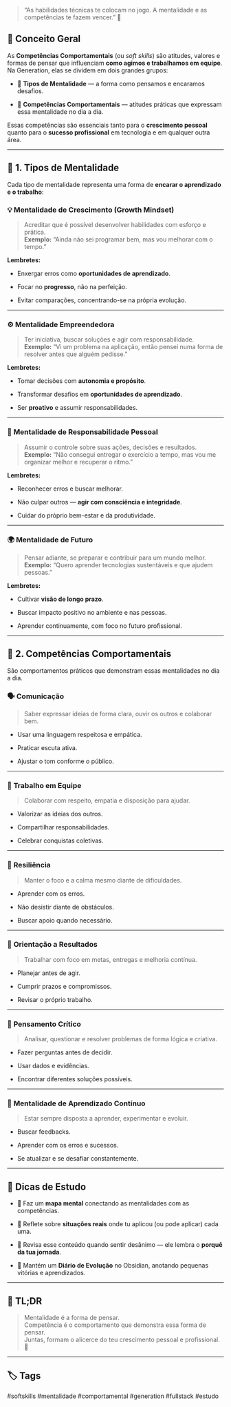 
> “As habilidades técnicas te colocam no jogo. A mentalidade e as competências te fazem vencer.” 💙

## 🧩 **Conceito Geral**

As **Competências Comportamentais** (ou _soft skills_) são atitudes, valores e formas de pensar que influenciam **como agimos e trabalhamos em equipe**.  
Na Generation, elas se dividem em dois grandes grupos:

- 🧠 **Tipos de Mentalidade** — a forma como pensamos e encaramos desafios.
    
- 💬 **Competências Comportamentais** — atitudes práticas que expressam essa mentalidade no dia a dia.
    

Essas competências são essenciais tanto para o **crescimento pessoal** quanto para o **sucesso profissional** em tecnologia e em qualquer outra área.

---

## 💭 **1. Tipos de Mentalidade**

Cada tipo de mentalidade representa uma forma de **encarar o aprendizado e o trabalho**:

### 💡 **Mentalidade de Crescimento (Growth Mindset)**

> Acreditar que é possível desenvolver habilidades com esforço e prática.  
> **Exemplo:** “Ainda não sei programar bem, mas vou melhorar com o tempo.”

**Lembretes:**

- Enxergar erros como **oportunidades de aprendizado**.
    
- Focar no **progresso**, não na perfeição.
    
- Evitar comparações, concentrando-se na própria evolução.
    

---

### ⚙️ **Mentalidade Empreendedora**

> Ter iniciativa, buscar soluções e agir com responsabilidade.  
> **Exemplo:** “Vi um problema na aplicação, então pensei numa forma de resolver antes que alguém pedisse.”

**Lembretes:**

- Tomar decisões com **autonomia e propósito**.
    
- Transformar desafios em **oportunidades de aprendizado**.
    
- Ser **proativo** e assumir responsabilidades.
    

---

### 🤝 **Mentalidade de Responsabilidade Pessoal**

> Assumir o controle sobre suas ações, decisões e resultados.  
> **Exemplo:** “Não consegui entregar o exercício a tempo, mas vou me organizar melhor e recuperar o ritmo.”

**Lembretes:**

- Reconhecer erros e buscar melhorar.
    
- Não culpar outros — **agir com consciência e integridade**.
    
- Cuidar do próprio bem-estar e da produtividade.
    

---

### 🌍 **Mentalidade de Futuro**

> Pensar adiante, se preparar e contribuir para um mundo melhor.  
> **Exemplo:** “Quero aprender tecnologias sustentáveis e que ajudem pessoas.”

**Lembretes:**

- Cultivar **visão de longo prazo**.
    
- Buscar impacto positivo no ambiente e nas pessoas.
    
- Aprender continuamente, com foco no futuro profissional.
    

---

## 🧠 **2. Competências Comportamentais**

São comportamentos práticos que demonstram essas mentalidades no dia a dia.

### 🗣️ **Comunicação**

> Saber expressar ideias de forma clara, ouvir os outros e colaborar bem.

- Usar uma linguagem respeitosa e empática.
    
- Praticar escuta ativa.
    
- Ajustar o tom conforme o público.
    

---

### 👥 **Trabalho em Equipe**

> Colaborar com respeito, empatia e disposição para ajudar.

- Valorizar as ideias dos outros.
    
- Compartilhar responsabilidades.
    
- Celebrar conquistas coletivas.
    

---

### 💪 **Resiliência**

> Manter o foco e a calma mesmo diante de dificuldades.

- Aprender com os erros.
    
- Não desistir diante de obstáculos.
    
- Buscar apoio quando necessário.
    

---

### 🧩 **Orientação a Resultados**

> Trabalhar com foco em metas, entregas e melhoria contínua.

- Planejar antes de agir.
    
- Cumprir prazos e compromissos.
    
- Revisar o próprio trabalho.
    

---

### 💭 **Pensamento Crítico**

> Analisar, questionar e resolver problemas de forma lógica e criativa.

- Fazer perguntas antes de decidir.
    
- Usar dados e evidências.
    
- Encontrar diferentes soluções possíveis.
    

---

### 💙 **Mentalidade de Aprendizado Contínuo**

> Estar sempre disposta a aprender, experimentar e evoluir.

- Buscar feedbacks.
    
- Aprender com os erros e sucessos.
    
- Se atualizar e se desafiar constantemente.
    

---

## 💬 **Dicas de Estudo**

- 🧠 Faz um **mapa mental** conectando as mentalidades com as competências.
    
- 💭 Reflete sobre **situações reais** onde tu aplicou (ou pode aplicar) cada uma.
    
- 📓 Revisa esse conteúdo quando sentir desânimo — ele lembra o **porquê da tua jornada**.
    
- 💙 Mantém um **Diário de Evolução** no Obsidian, anotando pequenas vitórias e aprendizados.
    

---

## 🧾 **TL;DR**

> Mentalidade é a forma de pensar.  
> Competência é o comportamento que demonstra essa forma de pensar.  
> Juntas, formam o alicerce do teu crescimento pessoal e profissional. 🌱

---

## 🏷️ **Tags**

#softskills #mentalidade #comportamental #generation #fullstack #estudo